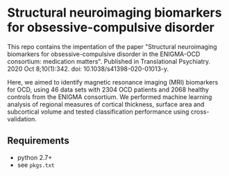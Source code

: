 # Structural neuroimaging biomarkers for obsessive-compulsive disorder

This repo contains the impentation of the paper "Structural neuroimaging biomarkers for obsessive-compulsive disorder in the ENIGMA-OCD consortium: medication matters".  Published in Translational Psychiatry. 2020 Oct 8;10(1):342. doi: 10.1038/s41398-020-01013-y.

Here, we aimed to identify magnetic resonance imaging (MRI) biomarkers for OCD, using 46 data sets with 2304 OCD patients and 2068 healthy controls from the ENIGMA consortium. We performed machine learning analysis of regional measures of cortical thickness, surface area and subcortical volume and tested classification performance using cross-validation. 


## Requirements
- python 2.7+
- see `pkgs.txt`
